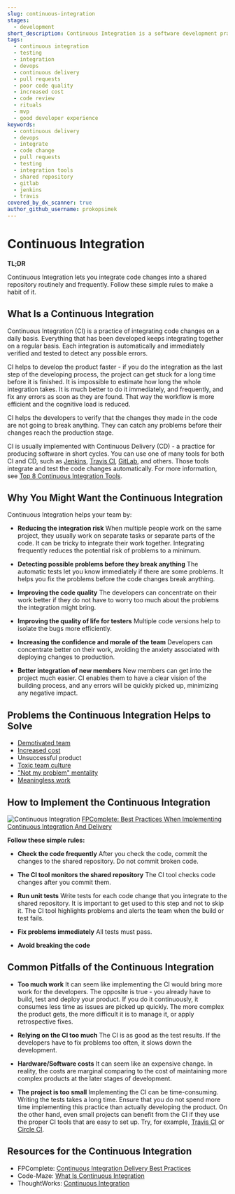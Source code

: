 ```yaml
---
slug: continuous-integration
stages:
  - development
short_description: Continuous Integration is a software development practice that makes developers integrate code changes into a shared repository routinely and frequently. Usually, each person integrates at least daily and that ensures them that their code changes do not break anything.
tags:
  - continuous integration
  - testing
  - integration
  - devops
  - continuous delivery
  - pull requests
  - poor code quality
  - increased cost
  - code review
  - rituals
  - mvp
  - good developer experience
keywords:
  - continuous delivery
  - devops
  - integrate
  - code change
  - pull requests
  - testing
  - integration tools
  - shared repository
  - gitlab
  - jenkins
  - travis
covered_by_dx_scanner: true
author_github_username: prokopsimek
---
```


# Continuous Integration

**TL;DR**

Continuous Integration lets you integrate code changes into a shared repository routinely and frequently. Follow these simple rules to make a habit of it.

## What Is a Continuous Integration

Continuous Integration (CI) is a practice of integrating code changes on a daily basis. Everything that has been developed keeps integrating together on a regular basis. Each integration is automatically and immediately verified and tested to detect any possible errors.

CI helps to develop the product faster - if you do the integration as the last step of the developing process, the project can get stuck for a long time before it is finished. It is impossible to estimate how long the whole integration takes. It is much better to do it immediately, and frequently, and fix any errors as soon as they are found. That way the workflow is more efficient and the cognitive load is reduced.

CI helps the developers to verify that the changes they made in the code are not going to break anything. They can catch any problems before their changes reach the production stage.

CI is usually implemented with Continuous Delivery (CD) - a practice for producing software in short cycles. You can use one of many tools for both CI and CD, such as [Jenkins](https://jenkins.io/), [Travis CI](https://travis-ci.org/), [GitLab](https://about.gitlab.com/), and others. Those tools integrate and test the code changes automatically.
For more information, see [Top 8 Continuous Integration Tools](https://code-maze.com/top-8-continuous-integration-tools/).

## Why You Might Want the Continuous Integration

Continuous Integration helps your team by:

- **Reducing the integration risk**
  When multiple people work on the same project, they usually work on separate tasks or separate parts of the code. It can be tricky to integrate their work together. Integrating frequently reduces the potential risk of problems to a minimum.

- **Detecting possible problems before they break anything**
  The automatic tests let you know immediately if there are some problems. It helps you fix the problems before the code changes break anything.

- **Improving the code quality**
  The developers can concentrate on their work better if they do not have to worry too much about the problems the integration might bring.

- **Improving the quality of life for testers**
  Multiple code versions help to isolate the bugs more efficiently.

- **Increasing the confidence and morale of the team**
  Developers can concentrate better on their work, avoiding the anxiety associated with deploying changes to production.

- **Better integration of new members**
   New members can get into the project much easier. CI enables them to have a clear vision of the building process, and any errors will be quickly picked up, minimizing any negative impact.

## Problems the Continuous Integration Helps to Solve

- [Demotivated team](/problems/demotivated-team)
- [Increased cost](/problems/increased-cost)
- Unsuccessful product
- [Toxic team culture](/problems/toxic-team-culture)
- ["Not my problem" mentality](/problems/not-my-problem-mentality)
- [Meaningless work](/problems/meaningless-work)

## How to Implement the Continuous Integration

![Continuous Integration](/files/continuous_integration.jpg)
[FPComplete: Best Practices When Implementing Continuous Integration And Delivery](https://www.fpcomplete.com/blog/continuous-integration-delivery-best-practices)

**Follow these simple rules:**

- **Check the code frequently**
  After you check the code, commit the changes to the shared repository. Do not commit broken code.

- **The CI tool monitors the shared repository**
  The CI tool checks code changes after you commit them.

- **Run unit tests**
  Write tests for each code change that you integrate to the shared repository. It is important to get used to this step and not to skip it. The CI tool highlights problems and alerts the team when the build or test fails.

- **Fix problems immediately**
  All tests must pass.

- **Avoid breaking the code**

## Common Pitfalls of the Continuous Integration

- **Too much work**
  It can seem like implementing the CI would bring more work for the developers. The opposite is true - you already have to build, test and deploy your product. If you do it continuously, it consumes less time as issues are picked up quickly. The more complex the product gets, the more difficult it is to manage it, or apply retrospective fixes.

- **Relying on the CI too much**
  The CI is as good as the test results. If the developers have to fix problems too often, it slows down the development.

- **Hardware/Software costs**
  It can seem like an expensive change. In reality, the costs are marginal comparing to the cost of maintaining more complex products at the later stages of development.

- **The project is too small**
  Implementing the CI can be time-consuming. Writing the tests takes a long time. Ensure that you do not spend more time implementing this practice than actually developing the product. On the other hand, even small projects can benefit from the CI if they use the proper CI tools that are easy to set up. Try, for example, [Travis CI](https://travis-ci.org/) or [Circle CI](https://circleci.com/).

## Resources for the Continuous Integration

- FPComplete: [Continuous Integration Delivery Best Practices](https://www.fpcomplete.com/blog/continuous-integration-delivery-best-practices)
- Code-Maze: [What Is Continuous Integration](https://code-maze.com/what-is-continuous-integration/#benefitsofci)
- ThoughtWorks: [Continuous Integration](https://www.thoughtworks.com/continuous-integration)

